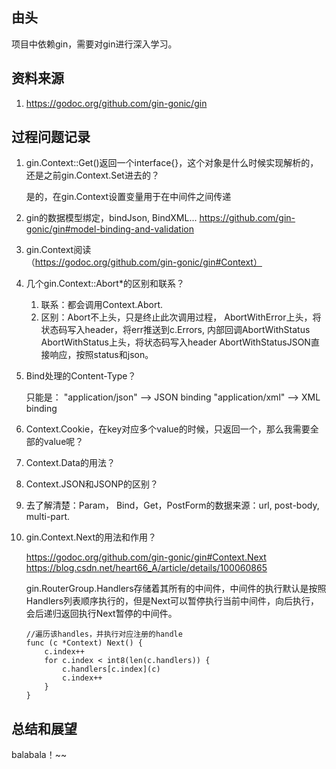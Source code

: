 ## 由头

项目中依赖gin，需要对gin进行深入学习。

## 资料来源


1. https://godoc.org/github.com/gin-gonic/gin




## 过程问题记录

1. gin.Context::Get()返回一个interface{}，这个对象是什么时候实现解析的，还是之前gin.Context.Set进去的？

    是的，在gin.Context设置变量用于在中间件之间传递

2. gin的数据模型绑定，bindJson, BindXML...
    https://github.com/gin-gonic/gin#model-binding-and-validation

3. gin.Context阅读（https://godoc.org/github.com/gin-gonic/gin#Context）

4. 几个gin.Context::Abort*的区别和联系？

    1. 联系：都会调用Context.Abort.
    2. 区别：Abort不上头，只是终止此次调用过程，
             AbortWithError上头，将状态码写入header，将err推送到c.Errors, 内部回调AbortWithStatus
             AbortWithStatus上头，将状态码写入header
             AbortWithStatusJSON直接响应，按照status和json。

5. Bind处理的Content-Type？

    只能是：
    "application/json" --> JSON binding
    "application/xml"  --> XML binding

6. Context.Cookie，在key对应多个value的时候，只返回一个，那么我需要全部的value呢？

7. Context.Data的用法？

8. Context.JSON和JSONP的区别？

9. 去了解清楚：Param， Bind，Get，PostForm的数据来源：url, post-body, multi-part.

10. gin.Context.Next的用法和作用？

    https://godoc.org/github.com/gin-gonic/gin#Context.Next
    https://blog.csdn.net/heart66_A/article/details/100060865

    gin.RouterGroup.Handlers存储着其所有的中间件，中间件的执行默认是按照Handlers列表顺序执行的，但是Next可以暂停执行当前中间件，向后执行，会后递归返回执行Next暂停的中间件。

    ```golang
    //遍历该handles，并执行对应注册的handle
    func (c *Context) Next() {
        c.index++
        for c.index < int8(len(c.handlers)) {
            c.handlers[c.index](c)
            c.index++
        }
    }
    ```


## 总结和展望

balabala！~~